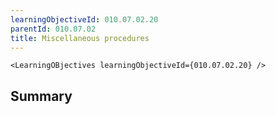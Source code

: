 ```yaml
---
learningObjectiveId: 010.07.02.20
parentId: 010.07.02
title: Miscellaneous procedures
---
```


```tsx eval
<LearningOBjectives learningObjectiveId={010.07.02.20} />
```

## Summary
